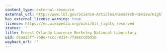 ```yaml
---
content_type: external-resource
external_url: http://www.lbl.gov/Science-Articles/Research-Review/Highlights/1998/v3/TOC.html
has_external_license_warning: true
license: https://en.wikipedia.org/wiki/All_rights_reserved
status: ''
title: Ernest Orlando Lawrence Berkeley National Laboratory
uid: d1aa25ff-768e-4ccc-9314-7fa8ecc0bd5b
wayback_url: ''
---
```


